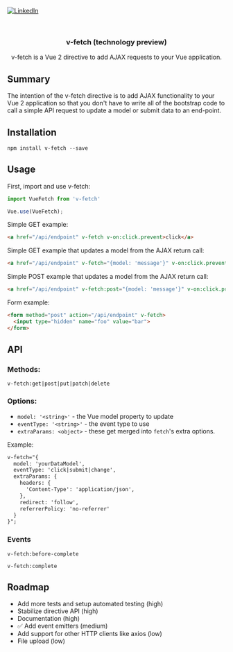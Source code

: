 <!-- PROJECT SHIELDS -->
[![LinkedIn][linkedin-shield]][linkedin-url]



<!-- PROJECT LOGO -->
<br />
<p align="center">
  <h3 align="center">v-fetch (technology preview)</h3>

  <p align="center">
    v-fetch is a Vue 2 directive to add AJAX requests to your Vue application.
  </p>
</p>

## Summary

The intention of the v-fetch directive is to add AJAX functionality to your Vue 2 application so that you don't have to write all of the bootstrap code to call a simple API request to update a model or submit data to an end-point.

## Installation

```
npm install v-fetch --save
```

## Usage

First, import and use v-fetch:

```javascript
import VueFetch from 'v-fetch'

Vue.use(VueFetch);
```

Simple GET example:

```html
<a href="/api/endpoint" v-fetch v-on:click.prevent>click</a>
```

Simple GET example that updates a model from the AJAX return call:

```html
<a href="/api/endpoint" v-fetch="{model: 'message'}" v-on:click.prevent>click</a>
```

Simple POST example that updates a model from the AJAX return call:

```html
<a href="/api/endpoint" v-fetch:post="{model: 'message'}" v-on:click.prevent>click</a>
```

Form example:

```html
<form method="post" action="/api/endpoint" v-fetch>
  <input type="hidden" name="foo" value="bar">
</form>
```

## API

### Methods:
  
```v-fetch:get|post|put|patch|delete```

### Options:

- `model: '<string>'` - the Vue model property to update 
- `eventType: '<string>'` - the event type to use
- `extraParams: <object>` - these get merged into `fetch`'s extra options.

Example: 
```html
v-fetch="{
  model: 'yourDataModel',
  eventType: 'click|submit|change',
  extraParams: {
    headers: {
      'Content-Type': 'application/json',
    },
    redirect: 'follow',
    referrerPolicy: 'no-referrer'
  }
}";
```

### Events

```v-fetch:before-complete```

```v-fetch:complete```

## Roadmap
- Add more tests and setup automated testing (high)
- Stabilize directive API (high)
- Documentation (high)
- :white_check_mark: Add event emitters (medium)
- Add support for other HTTP clients like axios (low)
- File upload (low)

<!-- MARKDOWN LINKS & IMAGES -->
<!-- https://www.markdownguide.org/basic-syntax/#reference-style-links -->
[contributors-shield]: https://img.shields.io/github/contributors/shaynekasai/repo.svg?style=for-the-badge
[contributors-url]: https://github.com/shaynekasai/repo/graphs/contributors
[forks-shield]: https://img.shields.io/github/forks/shaynekasai/repo.svg?style=for-the-badge
[forks-url]: https://github.com/shaynekasai/repo/network/members
[stars-shield]: https://img.shields.io/github/stars/shaynekasai/repo.svg?style=for-the-badge
[stars-url]: https://github.com/shaynekasai/repo/stargazers
[issues-shield]: https://img.shields.io/github/issues/shaynekasai/repo.svg?style=for-the-badge
[issues-url]: https://github.com/shaynekasai/repo/issues
[license-shield]: https://img.shields.io/github/license/shaynekasai/repo.svg?style=for-the-badge
[license-url]: https://github.com/shaynekasai/repo/blob/master/LICENSE.txt
[linkedin-shield]: https://img.shields.io/badge/-LinkedIn-black.svg?style=for-the-badge&logo=linkedin&colorB=555
[linkedin-url]: https://linkedin.com/in/shaynekasai